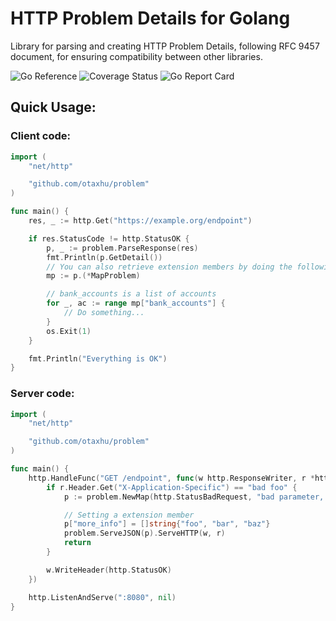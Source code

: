 # HTTP Problem Details for Golang

Library for parsing and creating HTTP Problem Details, following RFC 9457 document, for ensuring compatibility between other libraries.

<div>
  <a href="https://pkg.go.dev/github.com/otaxhu/problem" style="text-decoration:none;">
    <img src="https://pkg.go.dev/badge/github.com/otaxhu/problem" alt="Go Reference">
  </a>
  <a href="https://coveralls.io/github/otaxhu/problem?branch=main" style="text-decoration:none;">
    <img src="https://coveralls.io/repos/github/otaxhu/problem/badge.svg?branch=main" alt="Coverage Status">
  </a>
  <a href="https://goreportcard.com/report/github.com/otaxhu/problem" style="text-decoration:none;">
    <img src="https://goreportcard.com/badge/github.com/otaxhu/problem" alt="Go Report Card">
  </a>
</div>

## Quick Usage:

### Client code:

```go
import (
    "net/http"

    "github.com/otaxhu/problem"
)

func main() {
    res, _ := http.Get("https://example.org/endpoint")

    if res.StatusCode != http.StatusOK {
        p, _ := problem.ParseResponse(res)
        fmt.Println(p.GetDetail())
        // You can also retrieve extension members by doing the following
        mp := p.(*MapProblem)

        // bank_accounts is a list of accounts
        for _, ac := range mp["bank_accounts"] {
            // Do something...
        }
        os.Exit(1)
    }

    fmt.Println("Everything is OK")
}
```

### Server code:

```go
import (
    "net/http"

    "github.com/otaxhu/problem"
)

func main() {
    http.HandleFunc("GET /endpoint", func(w http.ResponseWriter, r *http.Request) {
        if r.Header.Get("X-Application-Specific") == "bad foo" {
            p := problem.NewMap(http.StatusBadRequest, "bad parameter, please try again")

            // Setting a extension member
            p["more_info"] = []string{"foo", "bar", "baz"}
            problem.ServeJSON(p).ServeHTTP(w, r)
            return
        }

        w.WriteHeader(http.StatusOK)
    })

    http.ListenAndServe(":8080", nil)
}
```
